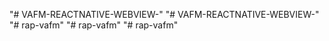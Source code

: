 "# VAFM-REACTNATIVE-WEBVIEW-" 
"# VAFM-REACTNATIVE-WEBVIEW-" 
"# rap-vafm" 
"# rap-vafm" 
"# rap-vafm" 
